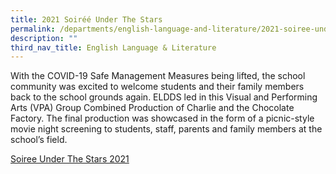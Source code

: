 ```yaml
---
title: 2021 Soiréé Under The Stars
permalink: /departments/english-language-and-literature/2021-soiree-under-the-stars/
description: ""
third_nav_title: English Language & Literature
---
```



With the COVID-19 Safe Management Measures being lifted, the school community was excited to welcome students and their family members back to the school grounds again. ELDDS led in this Visual and Performing Arts (VPA) Group Combined Production of Charlie and the Chocolate Factory. The final production was showcased in the form of a picnic-style movie night screening to students, staff, parents and family members at the school’s field.

[Soiree Under The Stars 2021]()
